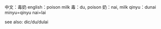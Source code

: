 中文：毒奶
english：poison milk
毒：du, poison
奶：nai, milk
qinyu：dunai
minyu=qinyu
nai=lai

see also: dic/du/dulai

